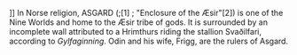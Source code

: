 ]] In Norse religion, ASGARD (;[1] ; "Enclosure of the Æsir"[2]) is one of the Nine Worlds and home to the Æsir tribe of gods. It is surrounded by an incomplete wall attributed to a Hrimthurs riding the stallion Svaðilfari, according to _Gylfaginning_. Odin and his wife, Frigg, are the rulers of Asgard.
